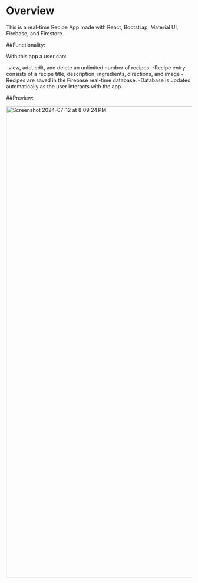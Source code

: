 # Overview

This is a real-time Recipe App made with React, Bootstrap, Material UI, Firebase, and Firestore.

##Functionality:

With this app a user can:

-view, add, edit, and delete an unlimited number of recipes.
-Recipe entry consists of a recipe title, description, ingredients, directions, and image
-Recipes are saved in the Firebase real-time database.
-Database is updated automatically as the user interacts with the app.

##Preview:

<img width="1280" alt="Screenshot 2024-07-12 at 8 09 24 PM" src="https://github.com/user-attachments/assets/e06ab53f-fd5c-4607-a00f-8c80a62d296e">
